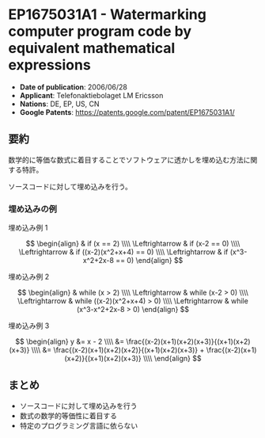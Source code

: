 # EP1675031A1 - Watermarking computer program code by equivalent mathematical expressions

- **Date of publication**: 2006/06/28
- **Applicant**: Telefonaktiebolaget LM Ericsson
- **Nations**: DE, EP, US, CN
- **Google Patents**: https://patents.google.com/patent/EP1675031A1/

## 要約

数学的に等価な数式に着目することでソフトウェアに透かしを埋め込む方法に関する特許。

ソースコードに対して埋め込みを行う。

### 埋め込みの例

埋め込み例 1

$$
\begin{align}
& if (x == 2) \\\\
\Leftrightarrow
& if (x-2 == 0) \\\\
\Leftrightarrow
& if ((x-2)(x^2+x+4) == 0) \\\\
\Leftrightarrow
& if (x^3-x^2+2x-8 == 0)
\end{align}
$$

埋め込み例 2

$$
\begin{align}
& while (x > 2) \\\\
\Leftrightarrow
& while (x-2 > 0) \\\\
\Leftrightarrow
& while ((x-2)(x^2+x+4) > 0) \\\\
\Leftrightarrow
& while (x^3-x^2+2x-8 > 0)
\end{align}
$$

埋め込み例 3

$$
\begin{align}
y &= x - 2 \\\\
  &= \frac{(x-2)(x+1)(x+2)(x+3)}{(x+1)(x+2)(x+3)} \\\\
  &= \frac{(x-2)(x+1)(x+2)(x+2)}{(x+1)(x+2)(x+3)} + \frac{(x-2)(x+1)(x+2)}{(x+1)(x+2)(x+3)} \\\\
\end{align}
$$

## まとめ

- ソースコードに対して埋め込みを行う
- 数式の数学的等価性に着目する
- 特定のプログラミング言語に依らない
